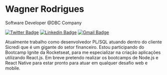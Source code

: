 # Wagner Rodrigues

Software Developer @DBC Company

[![Twitter Badge](https://img.shields.io/badge/-@wagnerx_-6633cc?style=flat-square&labelColor=6633cc&logo=twitter&logoColor=white&link=https://twitter.com/dieegosf)](https://twitter.com/wagnerx_) 
[![Linkedin Badge](https://img.shields.io/badge/-Wagner%20Rodrigues-6633cc?style=flat-square&logo=Linkedin&logoColor=white&link=https://www.linkedin.com/in/wagner-rodrigues92/)](https://www.linkedin.com/in/wagner-rodrigues92/) 
[![Gmail Badge](https://img.shields.io/badge/-wagnersr92@gmail.com-6633cc?style=flat-square&logo=Gmail&logoColor=white&link=mailto:wagnersr92@gmail.com)](mailto:wagnersr92@gmail.com)

Atualmente trabalho como desenvolvedor PL/SQL atuando dentro do cliente Sicredi que é um gigante do setor financeiro.
Estou participando do Bootcamp Ignite da Rocketseat, para me especializar na criação aplicações utilizando React.js. Em breve pretendo realizar os bootcamps de Node.js e React Native para estar pronto para atuar em qualquer desafio web e mobile.

